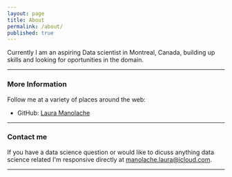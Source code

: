 ```yaml
---
layout: page
title: About
permalink: /about/
published: true
---
```


Currently I am an aspiring Data scientist in Montreal, Canada, building up skills and looking for oportunities in the domain.

*****

### More Information

Follow me at a variety of places around the web:

* GitHub: [Laura Manolache](https://github.com/DanielaLaura)


*****

### Contact me

If you have a data science question or would like to dicuss anything data science related I'm responsive  directly at [manolache.laura@icloud.com](mailto:manolache.laura@icloud.com).

*****

